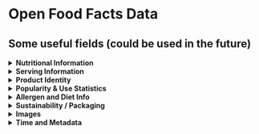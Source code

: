 # Open Food Facts Data

## Some useful fields (could be used in the future)
<details>
<summary><strong>Nutritional Information</strong></summary>

- nutriments  
- energy-kcal_100g  
- fat_100g  
- saturated-fat_100g  
- sugars_100g  
- salt_100g  
- proteins_100g  
- fiber_100g  
- carbohydrates_100g  
- sodium_100g  
- nutrition_grade_fr  
- nova_group  

</details>

<details>
<summary><strong>Serving Information</strong></summary>

- serving_size  
- serving_quantity  
- serving_quantity_unit  

</details>

<details>
<summary><strong>Product Identity</strong></summary>

- product_name  
- brands  
- brands_hierarchy  
- categories  
- categories_tags  
- categories_hierarchy  
- labels  
- labels_tags  
- countries_tags  

</details>

<details>
<summary><strong>Popularity & Use Statistics</strong></summary>

- popularity_key  
- scans_n  
- unique_scans_n  
- popularity_tags  

</details>

<details>
<summary><strong>Allergen and Diet Info</strong></summary>

- allergens  
- allergens_tags  
- ingredients_text  
- ingredients_analysis_tags  
- traces_tags  

</details>

<details>
<summary><strong>Sustainability / Packaging</strong></summary>

- packaging  
- packaging_tags  
- packaging_recyclability_tags  
- ecoscore_score  
- ecoscore_grade  

</details>

<details>
<summary><strong>Images</strong></summary>

- image_url  
- image_small_url  
- image_nutrition_url  
- image_ingredients_url  

</details>

<details>
<summary><strong>Time and Metadata</strong></summary>

- created_t  
- last_modified_t  
- code  

</details>
